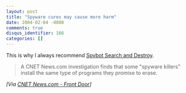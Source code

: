 ```yaml
---
layout: post
title: "Spyware cures may cause more harm"
date: 2004-02-04 -0800
comments: true
disqus_identifier: 166
categories: []
---
```

This is why I always recommend [Spybot Search and
Destroy](http://www.safer-networking.org/).

> A CNET News.com investigation finds that some "spyware killers"
> install the same type of programs they promise to erase.

*[Via [CNET News.com - Front
Door](http://news.com.com/2100-1032_3-5153485.html)]*


